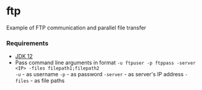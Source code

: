 # ftp
Example of FTP communication and parallel file transfer  
### Requirements
- [JDK 12](https://www.oracle.com/technetwork/java/javase/downloads/jdk12-downloads-5295953.html)  
-  Pass command line arguments in format `-u ftpuser -p ftppass -server <IP> -files filepath1;filepath2`  
`-u` - as username
`-p` - as password
`-server` - as server's IP address
`-files` - as file paths

